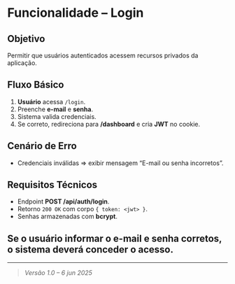 # Funcionalidade – Login

## Objetivo
Permitir que usuários autenticados acessem recursos privados da aplicação.

## Fluxo Básico
1. **Usuário** acessa `/login`.
2. Preenche **e-mail** e **senha**.
3. Sistema valida credenciais.
4. Se correto, redireciona para **/dashboard** e cria **JWT** no cookie.

## Cenário de Erro
* Credenciais inválidas ⇒ exibir mensagem “E-mail ou senha incorretos”.

## Requisitos Técnicos
- Endpoint **POST /api/auth/login**.
- Retorno `200 OK` com corpo `{ token: <jwt> }`.
- Senhas armazenadas com **bcrypt**.


## Se o usuário informar o e-mail e senha corretos, o sistema deverá **conceder** o acesso.



---

> _Versão 1.0 – 6 jun 2025_
